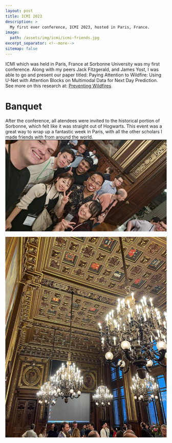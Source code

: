 ```yaml
---
layout: post
title: ICMI 2023
description: >
  My first ever conference, ICMI 2023, hosted in Paris, France.
image: 
  path: /assets/img/icmi/icmi-friends.jpg
excerpt_separator: <!--more-->
sitemap: false
---
```


<!--more-->
ICMI which was held in Paris, France at Sorbonne University was my first conference. Along with my peers Jack Fitzgerald, and James Yost, I was able to go and present our paper titled: Paying Attention to Wildfire: Using U-Net with Attention Blocks
on Multimodal Data for Next Day Prediction. See more on this research at: [Preventing Wildfires](/research/wildfire)

# Banquet
After the conference, all atendees were invited to the historical portion of Sorbonne, which felt like it was straight out of Hogwarts. This event was a great way to wrap up a fantastic week in Paris, with all the other scholars I made friends with from around the world. 
<img src="/assets/img/icmi/icmibanquet.png" alt="ICMI Friends"/>

<img src="/assets/img/icmi/icmibanquethall.png" alt="hall photo"/>

